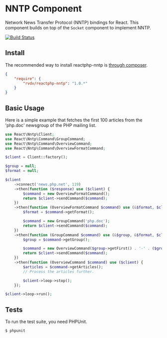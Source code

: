 # NNTP Component

Network News Transfer Protocol (NNTP) bindings for React.
This component builds on top of the `Socket` component to implement NNTP.

[![Build Status](https://travis-ci.org/RobinvdVleuten/reactphp-nntp.png?branch=master)](https://travis-ci.org/RobinvdVleuten/reactphp-nntp)

## Install

The recommended way to install reactphp-nntp is [through composer](http://getcomposer.org).

```JSON
{
    "require": {
        "rvdv/reactphp-nntp": "1.0.*"
    }
}
```

## Basic Usage

Here is a simple example that fetches the first 100 articles from the 'php.doc' newsgroup
of the PHP mailing list.

```php
use React\Nntp\Client;
use React\Nntp\Command\GroupCommand;
use React\Nntp\Command\OverviewCommand;
use React\Nntp\Command\OverviewFormatCommand;

$client = Client::factory();

$group = null;
$format = null;

$client
    ->connect('news.php.net', 119)
    ->then(function ($response) use ($client) {
        $command = new OverviewFormatCommand();
        return $client->sendCommand($command);
    })
    ->then(function (OverviewFormatCommand $command) use (&$format, $client) {
        $format = $command->getFormat();

        $command = new GroupCommand('php.doc');
        return $client->sendCommand($command);
    })
    ->then(function (GroupCommand $command) use (&$group, &$format, $client) {
        $group = $command->getGroup();

        $command = new OverviewCommand($group->getFirst() . '-' . ($group->getFirst() + 99), $format);
        return $client->sendCommand($command);
    })
    ->then(function (OverviewCommand $command) use ($client) {
        $articles = $command->getArticles();
        // Process the articles further.

        $client->loop->stop();
    });

$client->loop->run();
```

## Tests

To run the test suite, you need PHPUnit.

    $ phpunit
